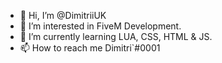 - 👋 Hi, I’m @DimitriiUK
- 👀 I’m interested in FiveM Development.
- 🌱 I’m currently learning LUA, CSS, HTML & JS.
- 📫 How to reach me Dimitri`#0001

<!---
DimtreeDev/DimtreeDev is a ✨ special ✨ repository because its `README.md` (this file) appears on your GitHub profile.
You can click the Preview link to take a look at your changes.
--->

